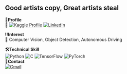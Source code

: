 ## Good artists copy, Great artists steal


**👤Profile**     
📍 [![Kaggle Profile](https://img.shields.io/badge/Kaggle-20BEFF?style=for-the-badge&logo=Kaggle&logoColor=white)](https://www.kaggle.com/loveacaji) [![LinkedIn](https://img.shields.io/badge/LinkedIn-0077B5?style=for-the-badge&logo=linkedin&logoColor=white)](https://www.linkedin.com/in/iamjaewoo/)  

 **‼️Interest**   
 📍 Computer Vision, Object Detection, Autonomous Driving   


 **🛠Technical Skill**  
![Python](https://img.shields.io/badge/Python-FFD43B?style=for-the-badge&logo=python&logoColor=blue)  ![C](https://img.shields.io/badge/C-00599C?style=for-the-badge&logo=c&logoColor=white)  ![TensorFlow](https://img.shields.io/badge/TensorFlow-%23FF6F00.svg?style=for-the-badge&logo=TensorFlow&logoColor=white)  ![PyTorch](https://img.shields.io/badge/PyTorch-%23EE4C2C.svg?style=for-the-badge&logo=PyTorch&logoColor=white)  
**📮Contact**  
[![Gmail](https://img.shields.io/badge/Gmail-D14836?style=for-the-badge&logo=gmail&logoColor=white&link=mailto:loveacaji@gmail.com)](mailto:loveacaji@gmail.com)
